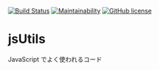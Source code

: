 [![Build Status](https://travis-ci.org/suzutsuki0220/jsUtils.svg?branch=master)](https://travis-ci.org/suzutsuki0220/jsUtils)
[![Maintainability](https://api.codeclimate.com/v1/badges/c242c181d89860bf058e/maintainability)](https://codeclimate.com/github/suzutsuki0220/jsUtils/maintainability)
[![GitHub license](https://img.shields.io/github/license/suzutsuki0220/jsUtils.svg)](https://github.com/suzutsuki0220/jsUtils/blob/master/LICENSE)

# jsUtils
JavaScript でよく使われるコード
